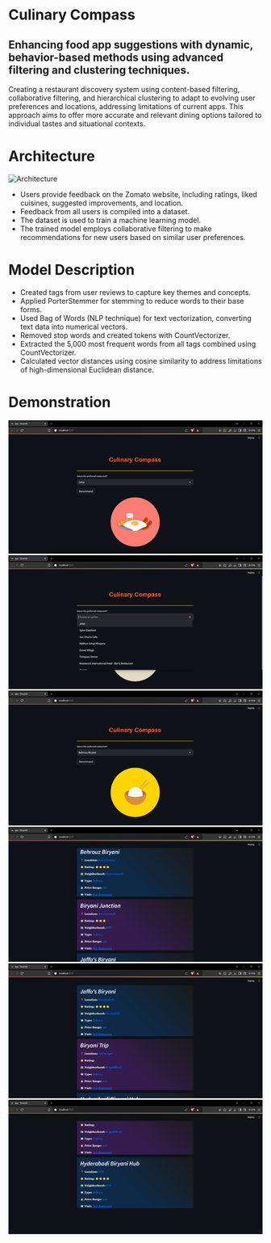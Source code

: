 # Culinary Compass

## Enhancing food app suggestions with dynamic, behavior-based methods using advanced filtering and clustering techniques.

Creating a restaurant discovery system using content-based filtering, collaborative filtering, and hierarchical clustering to adapt to evolving user preferences and locations, addressing limitations of current apps. This approach aims to offer more accurate and relevant dining options tailored to individual tastes and situational contexts.

# Architecture

![Architecture](https://github.com/Pranav-Bidve/personalized-dining-navigator/blob/main/img/arch.png)

* Users provide feedback on the Zomato website, including ratings, liked cuisines, suggested improvements, and location.
* Feedback from all users is compiled into a dataset.
* The dataset is used to train a machine learning model.
* The trained model employs collaborative filtering to make recommendations for new users based on similar user preferences.

# Model Description
  
* Created tags from user reviews to capture key themes and concepts.
* Applied PorterStemmer for stemming to reduce words to their base forms.
* Used Bag of Words (NLP technique) for text vectorization, converting text data into numerical vectors.
* Removed stop words and created tokens with CountVectorizer.
* Extracted the 5,000 most frequent words from all tags combined using CountVectorizer.
* Calculated vector distances using cosine similarity to address limitations of high-dimensional Euclidean distance.

# Demonstration

![Hi](https://github.com/Pranav-Bidve/culinary-compass/blob/main/img/welcome_page.png)
![Hi](https://github.com/Pranav-Bidve/culinary-compass/blob/main/img/scroll.png)
![Hi](https://github.com/Pranav-Bidve/culinary-compass/blob/main/img/choice.png)
![Hi](https://github.com/Pranav-Bidve/culinary-compass/blob/main/img/recomm_1.png)
![Hi](https://github.com/Pranav-Bidve/culinary-compass/blob/main/img/recomm_2.png)
![Hi](https://github.com/Pranav-Bidve/culinary-compass/blob/main/img/recomm_3.png)


  





